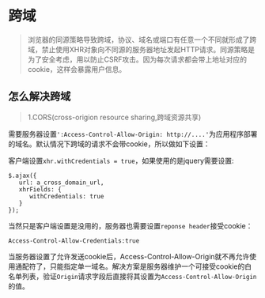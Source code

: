 # 跨域

>浏览器的同源策略导致跨域，协议、域名或端口有任意一个不同就形成了跨域，禁止使用XHR对象向不同源的服务器地址发起HTTP请求。同源策略是为了安全考虑，用以防止CSRF攻击。因为每次请求都会带上地址对应的cookie，这样会暴露用户信息。

## 怎么解决跨域

> 1.CORS(cross-origion resource sharing,跨域资源共享)

需要服务器设置`':Access-Control-Allow-Origin: http://....'`为应用程序部署的域名。默认情况下跨域的请求不会带cookie，所以做如下设置：

客户端设置`xhr.withCredentials = true`，如果使用的是jquery需要设置:

```
$.ajax({
   url: a_cross_domain_url,
   xhrFields: {
      withCredentials: true
   }
});
```

当然只是客户端设置是没用的，服务器也需要设置`reponse header`接受cookie：

```
Access-Control-Allow-Credentials:true
```

当服务器设置了允许发送cookie后，Access-Control-Allow-Origin就不再允许使用通配符了，只能指定单一域名。解决方案是服务器维护一个可接受cookie的白名单列表，验证`Origin`请求字段后直接将其设置为`Access-Control-Allow-Origin`的值。

